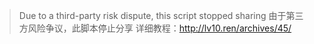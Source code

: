> Due to a third-party risk dispute, this script stopped sharing
> 由于第三方风险争议，此脚本停止分享 
>详细教程：http://lv10.ren/archives/45/
